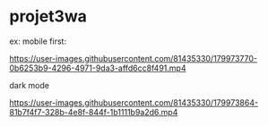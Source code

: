 # projet3wa

ex:
mobile first:



https://user-images.githubusercontent.com/81435330/179973770-0b6253b9-4296-4971-9da3-affd6cc8f491.mp4


dark mode 


https://user-images.githubusercontent.com/81435330/179973864-81b7f4f7-328b-4e8f-844f-1b1111b9a2d6.mp4




